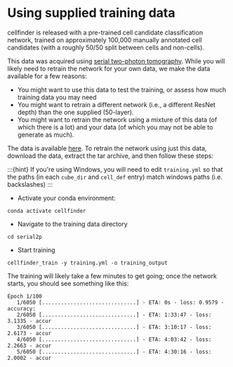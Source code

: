# Using supplied training data
cellfinder is released with a pre-trained cell candidate classification network, trained on approximately 
100,000 manually annotated cell candidates (with a roughly 50/50 split between cells and non-cells).

This data was acquired using [serial two-photon tomography](https://www.nature.com/articles/nmeth.1854). While you 
will likely need to retrain the network for your own data, we make the data available for a few reasons:

* You might want to use this data to test the training, or assess how much training data you may need
* You might want to retrain a different network (i.e., a different ResNet depth) than the one supplied (50-layer).
* You might want to retrain the network using a mixture of this data (of which there is a lot) and your data 
(of which you may not be able to generate as much).

The data is available [here](https://gin.g-node.org/cellfinder/training_data/raw/master/serial2p.tar.gz). 
To retrain the network using just this data, download the data, extract the tar archive, and then follow these steps:

:::{hint}
If you're using Windows, you will need to edit `training.yml` so that the paths (in each `cube_dir` and `cell_def` 
entry) match windows paths (i.e. backslashes)
:::

* Activate your conda environment:

```text
conda activate cellfinder
```

* Navigate to the training data directory

```text
cd serial2p
```

* Start training

```text
cellfinder_train -y training.yml -o training_output
```

The training will likely take a few minutes to get going; once the network starts, you should see something like this:

```text
Epoch 1/100
   1/6050 [..............................] - ETA: 0s - loss: 0.9579 - accuracy:    
   2/6050 [..............................] - ETA: 1:33:47 - loss: 3.1335 - accur   
   3/6050 [..............................] - ETA: 3:10:17 - loss: 2.6173 - accur   
   4/6050 [..............................] - ETA: 4:03:42 - loss: 2.2663 - accur   
   5/6050 [..............................] - ETA: 4:30:16 - loss: 2.0002 - accur
```

